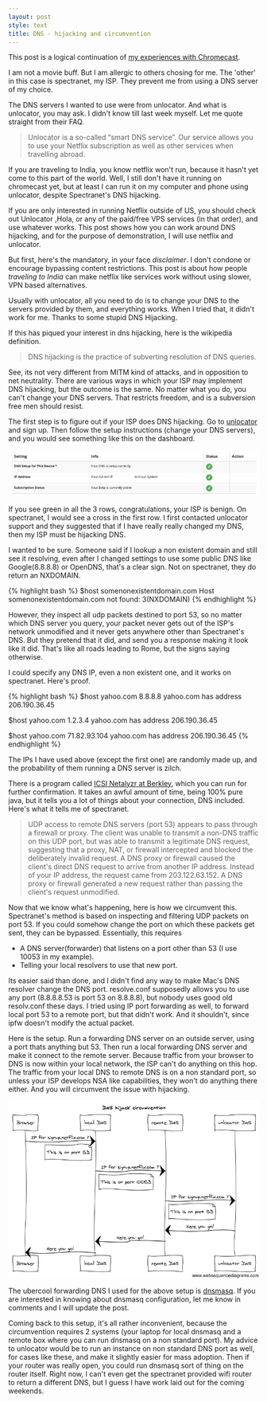 ```yaml
---
layout: post
style: text
title: DNS - hijacking and circumvention
---
```


This post is a logical continuation of [my experiences with Chromecast](/2013/11/24/chromecast/).

I am not a movie buff. But I am allergic to others chosing for me. The 'other' in this case is spectranet, my ISP. They prevent me from using a DNS server of my choice.

The DNS servers I wanted to use were from unlocator. And what is unlocator, you may ask. I didn't know till last week myself. Let me quote straight from their FAQ.

>Unlocator is a so-called “smart DNS service”. Our service allows you to use your Netflix subscription as well as other services when travelling abroad.

If you are traveling to India, you know netflix won't run, because it hasn't yet come to this part of the world. Well, I still don't have it running on chromecast yet, but at least I can run it on my computer and phone using unlocator, despite Spectranet's DNS hijacking. 

If you are only interested in running Netflix outside of US, you should check out Unlocator ,Hola, or any of the paid/free VPS services (in that order), and use whatever works. This post shows how you can work around DNS hijacking, and for the purpose of demonstration, I will use netflix and unlocator.

But first, here's the mandatory, in your face *disclaimer*. I don't condone or encourage bypassing content restrictions. This post is about how people *traveling to India* can make netflix like services work without using slower, VPN based alternatives. 

Usually with unlocator, all you need to do is to change your DNS to the servers provided by them, and everything works. When I tried that, it didn't work for me. Thanks to some stupid DNS Hijacking.

If this has piqued your interest in dns hijacking, here is the wikipedia definition. 

> DNS hijacking is the practice of subverting resolution of DNS queries. 

See, its not very different from MITM kind of attacks, and in opposition to net neutrality. There are various ways in which your ISP may implement DNS hijacking, but the outcome is the same. No matter what you do, you can't change your DNS servers. That restricts freedom, and is a subversion free men should resist.

The first step is to figure out if your ISP does DNS hijacking. Go to [unlocator](https://unlocator.com/account/aff/go/GdEBdOkWBVJeRP6q) and sign up. Then follow the setup instructions (change your DNS servers), and you would see something like this on the dashboard.

![unlocator status](/img/unlocator.png)

If you see green in all the 3 rows, congratulations, your ISP is benign. On spectranet, I would see a cross in the first row. I first contacted unlocator support and they suggested that if I have really really changed my DNS, then my ISP must be hijacking DNS.

I wanted to be sure. Someone said if I lookup a non existent domain and still see it resolving, even after I changed settings to use some public DNS like Google(8.8.8.8) or OpenDNS, that's a clear sign. Not on spectranet, they do return an NXDOMAIN.

{% highlight bash %}
$host somenonexistentdomain.com
Host somenonexistentdomain.com not found: 3(NXDOMAIN)
{% endhighlight %}

However, they inspect all udp packets destined to port 53, so no matter which DNS server you query, your packet never gets out of the ISP's network unmodified and it never gets anywhere other than Spectranet's DNS. But they pretend that it did, and send you a response making it look like it did. That's like all roads leading to Rome, but the signs saying otherwise.

I could specify any DNS IP, even a non existent one, and it works on spectranet. Here's proof.

{% highlight bash %}
$host yahoo.com 8.8.8.8
yahoo.com has address 206.190.36.45

$host yahoo.com 1.2.3.4
yahoo.com has address 206.190.36.45

$host yahoo.com 71.82.93.104
yahoo.com has address 206.190.36.45
{% endhighlight %}

The IPs I have used above (except the first one) are randomly made up, and the probability of them running a DNS server is zilch.

There is a program called [ICSI Netalyzr at Berkley](http://netalyzr.icsi.berkeley.edu/), which you can run for further confirmation. It takes an awful amount of time, being 100% pure java, but it tells you a lot of things about your connection, DNS included. Here's what it tells me of spectranet.

>UDP access to remote DNS servers (port 53) appears to pass through a firewall or proxy. The client was unable to transmit a non-DNS traffic on this UDP port, but was able to transmit a legitimate DNS request, suggesting that a proxy, NAT, or firewall intercepted and blocked the deliberately invalid request.
>A DNS proxy or firewall caused the client's direct DNS request to arrive from another IP address. Instead of your IP address, the request came from 203.122.63.152.
>A DNS proxy or firewall generated a new request rather than passing the client's request unmodified.

Now that we know what's happening, here is how we circumvent this. Spectranet's method is based on inspecting and filtering UDP packets on port 53. If you could somehow change the port on which these packets get sent, they can be bypassed. Essentially, this requires

* A DNS server(forwarder) that listens on a port other than 53 (I use 10053 in my example).
* Telling your local resolvers to use that new port.

Its easier said than done, and I didn't find any way to make Mac's DNS resolver change the DNS port. resolve.conf supposedly allows you to use any port (8.8.8.8.53 is port 53 on 8.8.8.8), but nobody uses good old resolv.conf these days. I tried using IP port forwarding as well, to forward local port 53 to a remote port, but that didn't work. And it shouldn't, since ipfw doesn't modify the actual packet.

Here is the setup. Run a forwarding DNS server on an outside server, using a port thats anything but 53. Then run a local forwarding DNS server and make it connect to the remote server. Because traffic from your browser to DNS is now within your local network, the ISP can't do anything on this hop. The traffic from your local DNS to remote DNS is on a non standard port, so unless your ISP develops NSA like capabilities, they won't do anything there either. And you will circumvent the issue with hijacking.

![Flow diagram](/img/dnshack.png)

The ubercool forwarding DNS I used for the above setup is [dnsmasq](http://www.thekelleys.org.uk/dnsmasq/doc.html). If you are interested in knowing about dnsmasq configuration, let me know in comments and I will update the post.

Coming back to this setup, it's all rather inconvenient, because the circumvention requires 2 systems (your laptop for local dnsmasq and a remote box where you can run dnsmasq on a non standard port). My advice to unlocator would be to run an instance on non standard DNS port as well, for cases like these, and make it slightly easier for mass adoption. Then if your router was really open, you could run dnsmasq sort of thing on the router itself. Right now, I can't even get the spectranet provided wifi router to return a different DNS, but I guess I have work laid out for the coming weekends.
